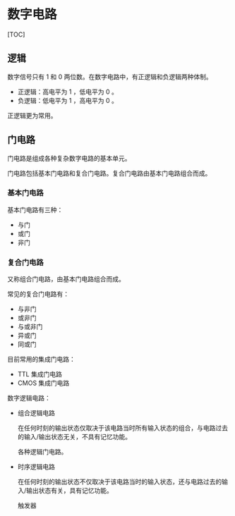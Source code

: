 # 数字电路

[TOC]

## 逻辑

数字信号只有 1 和 0 两位数。在数字电路中，有正逻辑和负逻辑两种体制。

* 正逻辑：高电平为 1 ，低电平为 0 。
* 负逻辑：低电平为 1 ，高电平为 0 。

正逻辑更为常用。

## 门电路

门电路是组成各种复杂数字电路的基本单元。

门电路包括基本门电路和复合门电路。复合门电路由基本门电路组合而成。

### 基本门电路

基本门电路有三种：

* 与门
* 或门
* 非门

### 复合门电路

又称组合门电路，由基本门电路组合而成。

常见的复合门电路有：

* 与非门
* 或非门
* 与或非门
* 异或门
* 同或门



目前常用的集成门电路：

* TTL 集成门电路
* CMOS 集成门电路

数字逻辑电路：

* 组合逻辑电路

  在任何时刻的输出状态仅取决于该电路当时所有输入状态的组合，与电路过去的输入/输出状态无关，不具有记忆功能。

  各种逻辑门电路。

* 时序逻辑电路

  在任何时刻的输出状态不仅取决于该电路当时的输入状态，还与电路过去的输入/输出状态有关，具有记忆功能。

  触发器